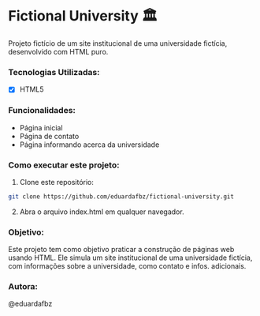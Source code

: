 # Fictional University 🏛️

Projeto fictício de um site institucional de uma universidade fictícia, desenvolvido com HTML puro.

### Tecnologias Utilizadas:
- [x] HTML5

### Funcionalidades: 
- Página inicial
- Página de contato
- Página informando acerca da universidade

### Como executar este projeto:
1. Clone este repositório:
```bash
git clone https://github.com/eduardafbz/fictional-university.git
```
2. Abra o arquivo index.html em qualquer navegador.

### Objetivo: 
Este projeto tem como objetivo praticar a construção de páginas web usando HTML. Ele simula um site institucional de uma universidade fictícia, com informações sobre a universidade, como contato e infos. adicionais.

### Autora: 
@eduardafbz
